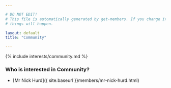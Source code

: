 ```yaml
---

# DO NOT EDIT!
# This file is automatically generated by get-members. If you change it, bad
# things will happen.

layout: default
title: "Community"

---
```


{% include interests/community.md %}

### Who is interested in Community?


* [Mr Nick Hurd]({ site.baseurl }}members/mr-nick-hurd.html)
